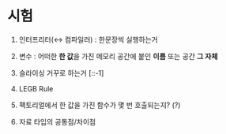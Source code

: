 # 시험

1. 인터프리터(↔ 컴파일러) : 한문장씩 실행하는거 

2. 변수 : 어떠한 **한 값**을 가진 메모리 공간에 붙인 **이름** 또는 공간 **그 자체**

3. 슬라이싱 거꾸로 하는거 [::-1]

4. LEGB Rule

5. 팩토리얼에서 한 값을 가진 함수가 몇 번 호출되는지? (?)

6. 자료 타입의 공통점/차이점





















